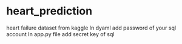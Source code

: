 # heart_prediction


heart failure dataset from kaggle
In dyaml add password of your sql account 
In app.py file add secret key of sql
